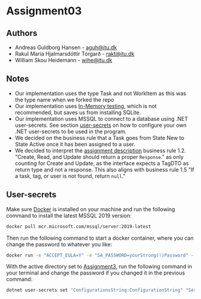 # Assignment03

## Authors

- Andreas Guldborg Hansen - aguh@itu.dk
- Rakul Maria Hjalmarsdóttir Tórgarð - rakt@itu.dk
- William Skou Heidemann - wihe@itu.dk

## Notes

- Our implementation uses the type Task and not WorkItem as this was the type name when we forked the repo
- Our implementation uses [In-Memory testing](https://learn.microsoft.com/en-us/ef/core/testing/testing-without-the-database#inmemory-provider), which is not recommended, but saves us from installing SQLite.
- Our implementation uses MSSQL to connect to a database using .NET user-secrets. See section [user-secrets](#user-secrets) on how to configure your own .NET user-secrets to be used in the program.
- We decided on the business rule that a Task goes from State New to State Active once it has been assigned to a user.
- We decided to interpret the [assignment description](Assignment-description.md) business rule 1.2. "Create, Read, and Update should return a proper `Response`." as only counting for Create and Update, as the interface expects a TagDTO as return type and not a response. This also aligns with business rule 1.5 "If a task, tag, or user is not found, return `null`."

## User-secrets

Make sure [Docker](https://www.docker.com) is installed on your machine and run the following command to install the latest MSSQL 2019 version:

```sh
docker pull mcr.microsoft.com/mssql/server:2019-latest
```

Then run the following command to start a docker container, where you can change the password to whatever you like:

```sh
docker run -e "ACCEPT_EULA=Y" -e "SA_PASSWORD=yourStrong(!)Password" --name "Kanban" -p 1433:1433 -d mcr.microsoft.com/mssql/server:2019-latest
```

With the active directory set to [Assignment3](/Assignment3/), run the following command in your terminal and change the password if you changed it in the previous command:

```sh
dotnet user-secrets set "ConfigurationsString:ConfigurationString" "Server=Kanban;Database=Kanban;User Id=SA;Password=yourStrong(!)Password;"
```
